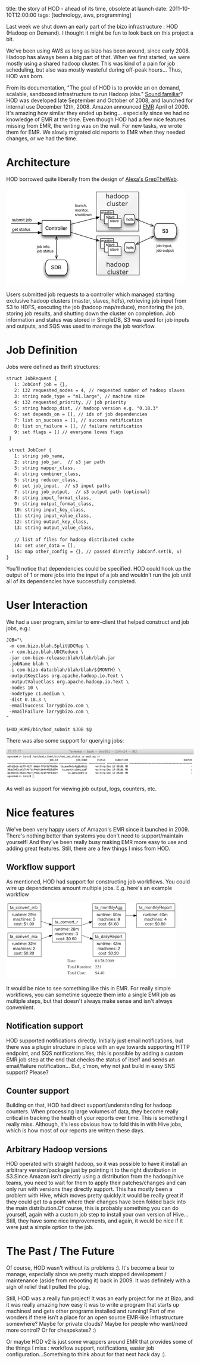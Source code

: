 title: the story of HOD - ahead of its time, obsolete at launch
date: 2011-10-10T12:00:00
tags: [technology, aws, programming]


Last week we shut down an early part of the bizo infrastructure : HOD (Hadoop on Demand). I thought it might be fun to look back on this project a bit.

We've been using AWS as long as bizo has been around, since early 2008. Hadoop has always been a big part of that. When we first started, we were mostly using a shared hadoop cluster. This was kind of a pain for job scheduling, but also was mostly wasteful during off-peak hours... Thus, HOD was born.

From its documentation, "The goal of HOD is to provide an on demand, scalable, sandboxed infrastructure to run Hadoop jobs." [Sound familiar](http://aws.amazon.com/elasticmapreduce/)? HOD was developed late September and October of 2008, and launched for internal use December 12th, 2008. Amazon announced [EMR](http://aws.amazon.com/elasticmapreduce/) April of 2009. It's amazing how similar they ended up being... especially since we had no knowledge of EMR at the time. Even though HOD had a few nice features missing from EMR, the writing was on the wall. For new tasks, we wrote them for EMR. We slowly migrated old reports to EMR when they needed changes, or we had the time.


# Architecture

HOD borrowed quite liberally from the design of [Alexa's GrepTheWeb](http://aws.amazon.com/articles/1632).

<img src="/static/images/posts/2011/10/10/hod_overview.png" />

Users submitted job requests to a controller which managed starting exclusive hadoop clusters (master, slaves, hdfs), retrieving job input from S3 to HDFS, executing the job (hadoop map/reduce), monitoring the job, storing job results, and shutting down the cluster on completion. Job information and status was stored in SimpleDB, S3 was used for job inputs and outputs, and SQS was used to manage the job workflow.

# Job Definition

Jobs were defined as thrift structures:

	struct JobRequest {
	   1: JobConf job = {},
	   2: i32 requested_nodes = 4, // requested number of hadoop slaves
	   3: string node_type = "m1.large", // machine size
	   4: i32 requested_priority, // job priority
	   5: string hadoop_dist, // hadoop version e.g. "0.18.3"
	   6: set depends_on = [], // ids of job dependencies
	   7: list on_success = [], // success notification
	   8: list on_failure = [], // failure notification
	   9: set flags = [] // everyone loves flags
	 }

	 struct JobConf {
	   1: string job_name,
	   2: string job_jar,  // s3 jar path
	   3: string mapper_class,
	   4: string combiner_class,
	   5: string reducer_class,
	   6: set job_input,  // s3 input paths
	   7: string job_output,  // s3 output path (optional)
	   8: string input_format_class,
	   9: string output_format_class,
	   10: string input_key_class,
	   11: string input_value_class,
	   12: string output_key_class,
	   13: string output_value_class,

	   // list of files for hadoop distributed cache
	   14: set user_data = [],
	   15: map other_config = {}, // passed directly JobConf.set(k, v)
	}


You'll notice that dependencies could be specified. HOD could hook up the output of 1 or more jobs into the input of a job and wouldn't run the job until all of its dependencies have successfully completed.


# User Interaction

We had a user program, similar to emr-client that helped construct and job jobs, e.g.:

    JOB="\
     -m com.bizo.blah.SplitUDCMap \
     -r com.bizo.blah.UDCReduce \
     -jar com-bizo-release:blah/blah/blah.jar
     -jobName blah \
     -i com-bizo-data:blah/blah/blah/${MONTH} \
     -outputKeyClass org.apache.hadoop.io.Text \
     -outputValueClass org.apache.hadoop.io.Text \
     -nodes 10 \
     -nodeType c1.medium \
     -dist 0.18.3 \
     -emailSuccess larry@bizo.com \
     -emailFailure larry@bizo.com \
    "

    $HOD_HOME/bin/hod_submit $JOB $@

There was also some support for querying jobs:

<img src="/static/images/posts/2011/10/10/hod_status.png" />

As well as support for viewing job output, logs, counters, etc.

# Nice features

We've been very happy users of Amazon's EMR since it launched in 2009. There's nothing better than systems you don't need to support/maintain yourself! And they've been really busy making EMR more easy to use and adding great features. Still, there are a few things I miss from HOD.

## Workflow support

As mentioned, HOD had support for constructing job workflows. You could wire up dependencies amount multiple jobs. E.g. here's an example workflow

<img src="/static/images/posts/2011/10/10/hod_acct_01_28_2009.png" />

It would be nice to see something like this in EMR. For really simple workflows, you can sometime squeeze them into a single EMR job as multiple steps, but that doesn't always make sense and isn't always convenient.

## Notification support

HOD supported notifications directly. Initially just email notifications, but there was a plugin structure in place with an eye towards supporting HTTP endpoint, and SQS notifications.Yes, this is possible by adding a custom EMR job step at the end that checks the status of itself and sends an email/failure notification... But, c'mon, why not just build in easy SNS support? Please?

## Counter support

Building on that, HOD had direct support/understanding for hadoop counters. When processing large volumes of data, they become really critical in tracking the health of your reports over time. This is something I really miss. Although, it's less obvious how to fold this in with Hive jobs, which is how most of our reports are written these days.

## Arbitrary Hadoop versions

HOD operated with straight hadoop, so it was possible to have it install an arbitrary version/package just by pointing it to the right distribution in S3.Since Amazon isn't directly using a distribution from the hadoop/hive teams, you need to wait for them to apply their patches/changes and can only run with versions they directly support. This has mostly been a problem with Hive, which moves pretty quickly.It would be really great if they could get to a point where their changes have been folded back into the main distribution.Of course, this is probably something you can do yourself, again with a custom job step to install your own version of Hive… Still, they have some nice improvements, and again, it would be nice if it were just a simple option to the job.


# The Past / The Future

Of course, HOD wasn't without its problems :). It's become a bear to manage, especially since we pretty much stopped development / maintenance (aside from rebooting it) back in 2009. It was definitely with a sigh of relief that I pulled the plug.

Still, HOD was a really fun project! It was an early project for me at Bizo, and it was really amazing how easy it was to write a program that starts up machines! and gets other programs installed and running! Part of me wonders if there isn't a place for an open source EMR-like infrastructure somewhere? Maybe for private clouds? Maybe for people who want/need more control? Or for cheapskates? :)

Or maybe HOD v2 is just some wrappers around EMR that provides some of the things I miss : workflow support, notifications, easier job configuration...Something to think about for that next hack day :).

